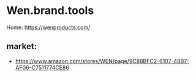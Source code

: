 # Wen.brand.tools
Home: https://wenproducts.com/

## market:
- https://www.amazon.com/stores/WEN/page/9C88BFC2-6107-48B7-AF06-C7511774CE86
